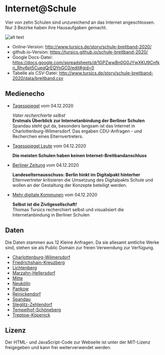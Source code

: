 # Internet@Schule

Vier von zehn Schulen sind unzureichend an das Internet angeschlossen. Nur 3 Bezirke haben ihre Hausaufgaben gemacht.

![alt text](https://raw.githubusercontent.com/tursics/schule-breitband-2020/master/assets/social.gif "Die Geschichte besitzt eine interaktive Karte")

- Online-Version: http://www.tursics.de/story/schule-breitband-2020/
- github.io-Version: https://tursics.github.io/schule-breitband-2020/
- Google Docs-Datei: https://docs.google.com/spreadsheets/d/1GPZwwBn0G0JYwXKU9Cnfkn_Rhv6pt5CueqQrEQYnGC0/edit#gid=0
- Tabelle als CSV-Datei: http://www.tursics.de/story/schule-breitband-2020/data/breitband.csv

## Medienecho

- [Tagesspiegel](https://www.tagesspiegel.de/berlin/vater-recherchierte-selbst-erstmals-ueberblick-zur-internetanbindung-der-berliner-schulen/26686056.html) vom 04.12.2020

  *Vater recherchierte selbst*<br>
  **Erstmals Überblick zur Internetanbindung der Berliner Schulen**<br>
  Spandau steht gut da, besonders langsam ist das Internet in Charlottenburg-Wilmersdorf. Das ergaben CDU-Anfragen - und Recherchen eines Elternvertreters.

- [Tagesspiegel Leute](https://leute.tagesspiegel.de/charlottenburg-wilmersdorf/macher/2020/12/04/149820/die-meisten-schulen-haben-keinen-internet-breitbandanschluss/) vom 04.12.2020

  **Die meisten Schulen haben keinen Internet-Breitbandanschluss**

- [Berliner Zeitung](https://www.berliner-zeitung.de/news/landeselternausschuss-berlin-hinkt-im-digitalpakt-hinterher-li.123621) vom 04.12.2020

  **Landeselternausschuss: Berlin hinkt im Digitalpakt hinterher**<br>
  Elternvertreter kritisieren die Umsetzung des Digitalpakts Schule und wollen an der Gestaltung der Konzepte beteiligt werden. 

- [Mehr digitale Kommunen](https://www.mehr-digitale-kommunen.de/selbst-ist-die-zivilgesellschaft/) vom 04.12.2020

  **Selbst ist die Zivilgesellschaft!**<br>
  Thomas Tursics recherchiert selbst und visualisiert die Internetanbindung in Berliner Schulen

## Daten

Die Daten stammen aus 12 Kleine Anfragen. Da sie allesamt amtliche Werke sind, stehen sie als Public Domain zur freien Verwendung zur Verfügung.

- [Charlottenburg-Wilmersdorf](https://pardok.parlament-berlin.de/starweb/adis/citat/VT/18/SchrAnfr/S18-25328.pdf)
- [Friedrichshain-Kreuzberg](https://pardok.parlament-berlin.de/starweb/adis/citat/VT/18/SchrAnfr/S18-25326.pdf)
- [Lichtenberg](https://pardok.parlament-berlin.de/starweb/adis/citat/VT/18/SchrAnfr/S18-25317.pdf)
- [Marzahn-Hellersdorf](https://pardok.parlament-berlin.de/starweb/adis/citat/VT/18/SchrAnfr/S18-24969.pdf)
- [Mitte](https://pardok.parlament-berlin.de/starweb/adis/citat/VT/18/SchrAnfr/S18-25318.pdf)
- [Neukölln](https://pardok.parlament-berlin.de/starweb/adis/citat/VT/18/SchrAnfr/S18-25316.pdf)
- [Pankow](https://pardok.parlament-berlin.de/starweb/adis/citat/VT/18/SchrAnfr/S18-25331.pdf)
- [Reinickendorf](https://pardok.parlament-berlin.de/starweb/adis/citat/VT/18/SchrAnfr/S18-25330.pdf)
- [Spandau](https://pardok.parlament-berlin.de/starweb/adis/citat/VT/18/SchrAnfr/S18-25327.pdf)
- [Steglitz-Zehlendorf](https://pardok.parlament-berlin.de/starweb/adis/citat/VT/18/SchrAnfr/S18-25314.pdf)
- [Tempelhof-Schöneberg](https://pardok.parlament-berlin.de/starweb/adis/citat/VT/18/SchrAnfr/S18-25329.pdf)
- [Treptow-Köpenick](https://pardok.parlament-berlin.de/starweb/adis/citat/VT/18/SchrAnfr/S18-25315.pdf)

## Lizenz

Der HTML- und JavaScript-Code zur Webseite ist unter der MIT-Lizenz freigegeben und kann frei weiterverwendet werden.
